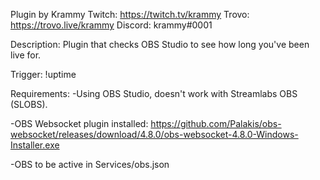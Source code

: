 Plugin by Krammy
Twitch: https://twitch.tv/krammy
Trovo: https://trovo.live/krammy
Discord: krammy#0001

Description:
Plugin that checks OBS Studio to see how long you've been live for.

Trigger:
	!uptime

Requirements:
-Using OBS Studio, doesn't work with Streamlabs OBS (SLOBS).

-OBS Websocket plugin installed: https://github.com/Palakis/obs-websocket/releases/download/4.8.0/obs-websocket-4.8.0-Windows-Installer.exe

-OBS to be active in Services/obs.json